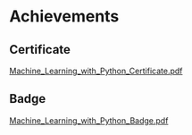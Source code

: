 

# Achievements
## Certificate
[Machine_Learning_with_Python_Certificate.pdf](https://prod-files-secure.s3.us-west-2.amazonaws.com/03e82b26-cccb-4906-bb56-adabcbdc0655/0f35a87e-0c16-48ac-af62-4e4cc34c6a19/Machine_Learning_with_Python_Certificate.pdf?X-Amz-Algorithm=AWS4-HMAC-SHA256&X-Amz-Content-Sha256=UNSIGNED-PAYLOAD&X-Amz-Credential=ASIAZI2LB466YBTDJMQL%2F20250130%2Fus-west-2%2Fs3%2Faws4_request&X-Amz-Date=20250130T051518Z&X-Amz-Expires=3600&X-Amz-Security-Token=IQoJb3JpZ2luX2VjEJX%2F%2F%2F%2F%2F%2F%2F%2F%2F%2FwEaCXVzLXdlc3QtMiJIMEYCIQDFG6vvUv0vrvHexLop1YfIeHMK6Bw1iVpdXm83edFvLgIhAJFUDGwjdDp4H4LwHUZvVEo52zTvDaz1YxLmOf0P53drKogECJ7%2F%2F%2F%2F%2F%2F%2F%2F%2F%2FwEQABoMNjM3NDIzMTgzODA1IgymY4vDQ1CWZNH8Nzsq3AN4TDGZGdqQgqjAlgqHQu5uA4wYqykHai7fvZiD4dAVgFxheoMED4KvciKk60UgJrZn4XIsM7S5roIu6eNeV7duHI6%2B7qV%2FHucyKDE%2FFYZHMJFxyn0g%2BZclE4lyI9YSGAspH%2BTgf0UBRorS4Zz34%2FmTYq7PE3C0rzVwNYNQo4FS%2FJc12l1EXxJ17WJfCOjp3gqsk%2FDXSbI0wmr14u6uusz6%2BICKkIHA4ffrWMv7vHvvooQZJ4dJ15kMFkAI2Xto6lNEzEQwj5sl2%2FXlm6KQHFeFr0E3ctx9reBQe5B1vU%2BQH1fNGi8mgTpUA%2BkY66G1V%2FuRQso1KNyzQjClKHpgFG9FrhPqjRIDRuExMa3AT%2F%2FVoZJm5n%2Bk1RihvitcaWpIZFBVsmiikJ069OPoAeuKumclhOtcfUjLGhwQ%2B%2BthuHaCP4Eb9gvv8bfciqvfYfKUXW8WwsmSdjvRAsWbyGKAUwA6t4I07Dzan7uxuImY51kkINmQD9wPv2OWbtBBAfL5yn2HSngMpbFdQMuPgfHh%2FF2PdvTh9v3omRaa9pylfP829RJcZXYGtMlxa9%2Fp8nd71B%2BiNOq10o3%2BSD07LQuCfdxSuhilCnQu1%2F%2B2EtePaBXmdst35qxp%2FkC0mn0RtzD0huy8BjqkAagnC1GwHaYU1gb2sDi3hFOMy4eusHRNmcHKoHrasc54kh6PBxY%2FGqbufmU6A0u6a1f3WiOdW%2FGX9V%2BoOUFRGQhbCKVNY7GHE5cuTD3Zal7A6Wo6FKU3kiqMGBIMmyVOkw9LCbdzcGyYF2p0rwJL0fhjB%2BbxnDrgTtQLvb30nxDZcP31j5M3qJuo8EdFOG5HNSTz6FyPRq0uzH8XqHzSsiNWgmIG&X-Amz-Signature=fe3c52a0795b1d064197bae0d0f1cc0f4251748add6ce92c92dc86e94b5e348c&X-Amz-SignedHeaders=host&x-id=GetObject)
## Badge
[Machine_Learning_with_Python_Badge.pdf](https://prod-files-secure.s3.us-west-2.amazonaws.com/03e82b26-cccb-4906-bb56-adabcbdc0655/ff622a22-73d6-44e3-9c7b-e89a8e61b7aa/Machine_Learning_with_Python_Badge.pdf?X-Amz-Algorithm=AWS4-HMAC-SHA256&X-Amz-Content-Sha256=UNSIGNED-PAYLOAD&X-Amz-Credential=ASIAZI2LB466YBTDJMQL%2F20250130%2Fus-west-2%2Fs3%2Faws4_request&X-Amz-Date=20250130T051518Z&X-Amz-Expires=3600&X-Amz-Security-Token=IQoJb3JpZ2luX2VjEJX%2F%2F%2F%2F%2F%2F%2F%2F%2F%2FwEaCXVzLXdlc3QtMiJIMEYCIQDFG6vvUv0vrvHexLop1YfIeHMK6Bw1iVpdXm83edFvLgIhAJFUDGwjdDp4H4LwHUZvVEo52zTvDaz1YxLmOf0P53drKogECJ7%2F%2F%2F%2F%2F%2F%2F%2F%2F%2FwEQABoMNjM3NDIzMTgzODA1IgymY4vDQ1CWZNH8Nzsq3AN4TDGZGdqQgqjAlgqHQu5uA4wYqykHai7fvZiD4dAVgFxheoMED4KvciKk60UgJrZn4XIsM7S5roIu6eNeV7duHI6%2B7qV%2FHucyKDE%2FFYZHMJFxyn0g%2BZclE4lyI9YSGAspH%2BTgf0UBRorS4Zz34%2FmTYq7PE3C0rzVwNYNQo4FS%2FJc12l1EXxJ17WJfCOjp3gqsk%2FDXSbI0wmr14u6uusz6%2BICKkIHA4ffrWMv7vHvvooQZJ4dJ15kMFkAI2Xto6lNEzEQwj5sl2%2FXlm6KQHFeFr0E3ctx9reBQe5B1vU%2BQH1fNGi8mgTpUA%2BkY66G1V%2FuRQso1KNyzQjClKHpgFG9FrhPqjRIDRuExMa3AT%2F%2FVoZJm5n%2Bk1RihvitcaWpIZFBVsmiikJ069OPoAeuKumclhOtcfUjLGhwQ%2B%2BthuHaCP4Eb9gvv8bfciqvfYfKUXW8WwsmSdjvRAsWbyGKAUwA6t4I07Dzan7uxuImY51kkINmQD9wPv2OWbtBBAfL5yn2HSngMpbFdQMuPgfHh%2FF2PdvTh9v3omRaa9pylfP829RJcZXYGtMlxa9%2Fp8nd71B%2BiNOq10o3%2BSD07LQuCfdxSuhilCnQu1%2F%2B2EtePaBXmdst35qxp%2FkC0mn0RtzD0huy8BjqkAagnC1GwHaYU1gb2sDi3hFOMy4eusHRNmcHKoHrasc54kh6PBxY%2FGqbufmU6A0u6a1f3WiOdW%2FGX9V%2BoOUFRGQhbCKVNY7GHE5cuTD3Zal7A6Wo6FKU3kiqMGBIMmyVOkw9LCbdzcGyYF2p0rwJL0fhjB%2BbxnDrgTtQLvb30nxDZcP31j5M3qJuo8EdFOG5HNSTz6FyPRq0uzH8XqHzSsiNWgmIG&X-Amz-Signature=794697575fb5cbfbde0eba28bd1049f358e69b2f69dd39f5a2ab7e8579856367&X-Amz-SignedHeaders=host&x-id=GetObject)